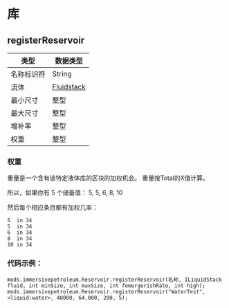 # 库

## registerReservoir

| 类型    | 数据类型                                         |
| ----- | -------------------------------------------- |
| 名称标识符 | String                                       |
| 流体    | [Fluidstack](/Vanilla/Liquids/ILiquidStack/) |
| 最小尺寸  | 整型                                           |
| 最大尺寸  | 整型                                           |
| 增补率   | 整型                                           |
| 权重    | 整型                                           |

### 权重

重量是一个含有该特定液体库的区块的加权机会。 重量按Total的X值计算。

所以，如果你有 5 个储备值： 5, 5, 6, 8, 10

然后每个相应条目都有加权几率：

    5  in 34
    5  in 34
    6  in 34
    8  in 34
    10 in 34
    

### 代码示例：

```zenscript
mods.immersivepetroleum.Reservoir.registerReservoir(名称, ILiquidStack fluid, int minSize, int maxSize, int femergerishRate, int high);
mods.immersivepetroleum.Reservoir.registerReservoir("WaterTest", <liquid:water>, 48000, 64,000, 200, 5);
```